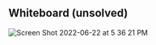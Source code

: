 ## Whiteboard (unsolved)
![Screen Shot 2022-06-22 at 5 36 21 PM](https://user-images.githubusercontent.com/55909913/175183200-7cc60a71-b260-4bcc-bcd7-10f5ce2ffb11.png)
